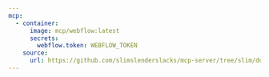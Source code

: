 ```yaml
---
mcp:
  - container:
      image: mcp/webflow:latest
      secrets:
        webflow.token: WEBFLOW_TOKEN
    source:
      url: https://github.com/slimslenderslacks/mcp-server/tree/slim/docker
---
```

